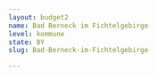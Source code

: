 ```yaml
---
layout: budget2
name: Bad Berneck im Fichtelgebirge
level: kommune
state: BY
slug: Bad-Berneck-im-Fichtelgebirge

---
```



